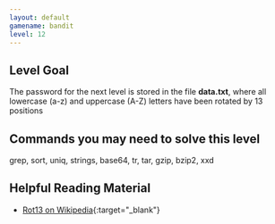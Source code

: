 ```yaml
---
layout: default
gamename: bandit
level: 12
---
```

Level Goal
----------
The password for the next level is stored in the file **data.txt**,
where all lowercase (a-z) and uppercase (A-Z) letters have been
rotated by 13 positions

Commands you may need to solve this level
-----------------------------------------
grep, sort, uniq, strings, base64, tr, tar, gzip, bzip2, xxd

Helpful Reading Material
------------------------
- [Rot13 on Wikipedia][]{:target="_blank"} 

[Rot13 on Wikipedia]: http://en.wikipedia.org/wiki/Rot13
